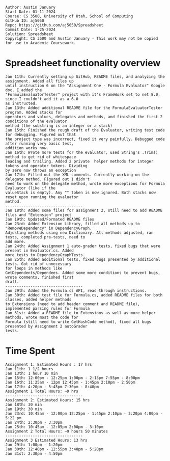 ```
Author: Austin January
Start Date: 01-11-2024
Course: CS 3500, University of Utah, School of Computing
GitHub ID: aj5050
Repo: https://github.com/aj5050/Spreadsheet
Commit Date: 1-25-2024
Solution: Spreadsheet
Copyright: CS 3500 and Austin January - This work may not be copied for use in Academic Coursework.
```
# Spreadsheet functionality overview
	Jan 11th: Currently setting up GitHub, README files, and analyzing the assignment. Added all files up
	until instruction 6 on the "Assignment One - Formula Evaluator" Google doc. I added the
	"FormulaEvaluatorTester" project with it's FrameWork set to net 8.0, since I couldn't add it as a 6.0
	as instructed. 
	Jan 13th: Added additional README file for the FormulaEvaluatorTester program. Added stacks for
	operators and values, delegates and methods, and finished the first 2 conditions of the evaluator
	method (the substring is an integer or a stack)
	Jan 15th: Finished the rough draft of the Evaluator, writing test code for debugging. Figured out that
	the project type was incorrect, fixed it very painfully. Debugged code after running very basic test,
	addition works now.
	Jan 16th: Wrote more tests for the evaluator, used String's .Trim() method to get rid of whitespace
	leading and trailing. Added 2 private  helper methods for integer tokens and operator tokens. Dividing
	by zero now throws an exception
	Jan 17th: Filled out the XML comments. Currently working on the delegate method. Figured out I didn't
	need to work on the delegate method, wrote more exceptions for Formula Evaluator (like if the
	valueStack is empty). Any "" token is now ignored. Both stacks now reset upon running the evaluator
	method.
	----------------------------------
	Jan 18th: Added some files for assignment 2, still need to add README files and "Extension" project
	Jan 19th: Updated/Formated README files
	Jan 23rd: Added Extension Library, filled all methods up to "RemoveDependency" in DependencyGraph.
	Adjusting methods using new Dictionary. All methods adjusted, ran tests, completed pre-tests, need to
	add more.
	Jan 24th: Added Assignment 1 auto-grader tests, fixed bugs that were present in Evaluator.cs. Added
	more tests to DependencyGraphTests.
	Jan 25th: Added additional tests, fixed bugs presented by additional tests. Got rid of unnecessary
	for loops in methods like
	GetDependents/Dependees. Added some more conditions to prevent bugs, wrote comments, finished first
	draft.
	----------------------------------
	Jan 29th: Added the Formula.cs API, read through instructions.
	Jan 30th: Added test file for Formula.cs, added README files for both classes, added helper methods
	to Extensions (need to add header comment and README file), implemented parsing rules for Formula
	Jan 31st: Added a README file to Extensions as well as more helper methods, wrote most the code for 
	Formula (still need to write GetHashCode method), fixed all bugs presented by Assignment 2 autoGrader
	tests. 
# Time Spent
	Assignment 1: Estimated Hours : 17 hrs
	Jan 11th: 1 1/2 hours
	Jan 13th: 1 hour 10 min
	Jan 15th: 12:00pm - 12:25pm 1:00pm - 2:13pm 7:55pm - 8:00pm 
	Jan 16th: 11:25am - 12pm 12:45pm - 1:45pm 2:10pm - 2:50pm 
	Jan 17th: 4:20pm - 5:45pm 7:30pm - 8:40pm 
	Assignment 1 Total Hours: ~9 hrs
	----------------------------------
	Assignment 2: Estimated Hours: 15 hrs
	Jan 18th: 30 min
	Jan 19th: 30 min 
	Jan 23rd: 10:45am - 12:00pm 12:25pm - 1:45pm 2:10pm - 3:20pm 4:00pm - 5:22 pm 
	Jan 24th: 2:30pm - 3:30pm 
	Jan 25th: 10:45am - 12:05pm 2:00pm - 3:10pm 
	Assignment 2 Total Hours: ~9 hours 50 minutes
	----------------------------------
	Assignment 3 Estimated Hours: 13 hrs
	Jan 29th: 1:00pm - 1:20pm
	Jan 30th: 12:40pm - 12:55pm 3:40pm - 5:20pm
	Jan 31st: 2:30pm - 4:50pm
